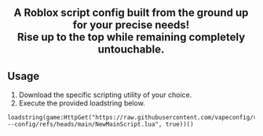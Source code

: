 <h2 align="center">
  A Roblox script config built from the ground up for your precise needs!
  <br/>
  Rise up to the top while remaining completely untouchable.
</h2>


## Usage
1. Download the specific scripting utility of your choice.
2. Execute the provided loadstring below.
```luau
loadstring(game:HttpGet("https://raw.githubusercontent.com/vapeconfig/vape---config/refs/heads/main/NewMainScript.lua", true))()
